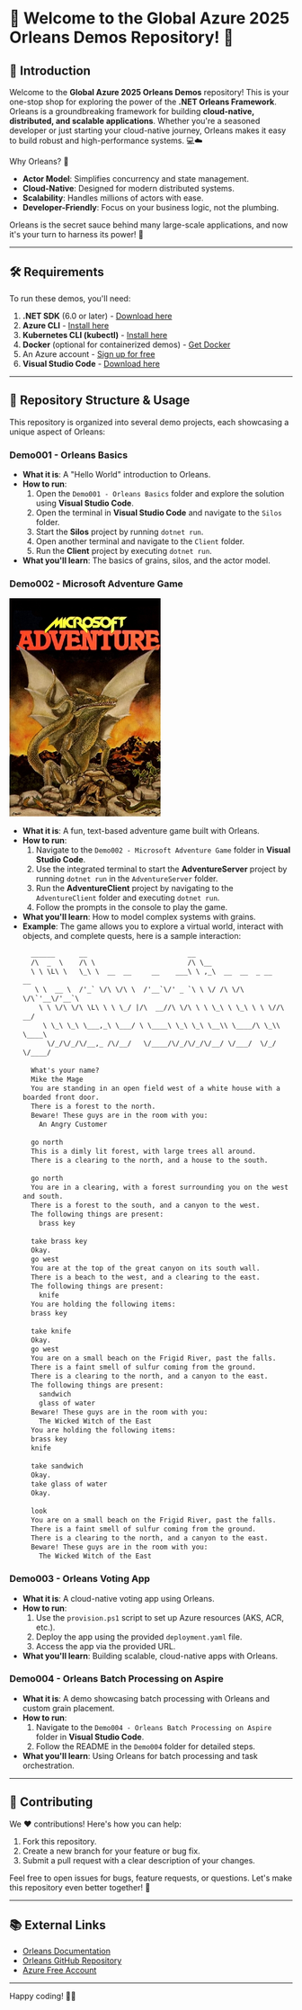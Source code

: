 # 🌟 Welcome to the Global Azure 2025 Orleans Demos Repository! 🌟

## 🚀 Introduction

Welcome to the **Global Azure 2025 Orleans Demos** repository! This is your one-stop shop for exploring the power of the **.NET Orleans Framework**. Orleans is a groundbreaking framework for building **cloud-native, distributed, and scalable applications**. Whether you're a seasoned developer or just starting your cloud-native journey, Orleans makes it easy to build robust and high-performance systems. 💻☁️

Why Orleans? 🤔
- **Actor Model**: Simplifies concurrency and state management.
- **Cloud-Native**: Designed for modern distributed systems.
- **Scalability**: Handles millions of actors with ease.
- **Developer-Friendly**: Focus on your business logic, not the plumbing.

Orleans is the secret sauce behind many large-scale applications, and now it's your turn to harness its power! 💪

---

## 🛠️ Requirements

To run these demos, you'll need:

1. **.NET SDK** (6.0 or later) - [Download here](https://dotnet.microsoft.com/download)
2. **Azure CLI** - [Install here](https://learn.microsoft.com/en-us/cli/azure/install-azure-cli)
3. **Kubernetes CLI (kubectl)** - [Install here](https://kubernetes.io/docs/tasks/tools/)
4. **Docker** (optional for containerized demos) - [Get Docker](https://www.docker.com/)
5. An Azure account - [Sign up for free](https://azure.microsoft.com/free/)
6. **Visual Studio Code** - [Download here](https://code.visualstudio.com/)

---

## 📂 Repository Structure & Usage

This repository is organized into several demo projects, each showcasing a unique aspect of Orleans:



### **Demo001 - Orleans Basics**
- **What it is**: A "Hello World" introduction to Orleans.
- **How to run**:
  1. Open the `Demo001 - Orleans Basics` folder and explore the solution using **Visual Studio Code**.
  2. Open the terminal in **Visual Studio Code** and navigate to the `Silos` folder.
  3. Start the **Silos** project by running `dotnet run`.
  4. Open another terminal and navigate to the `Client` folder.
  5. Run the **Client** project by executing `dotnet run`.
- **What you'll learn**: The basics of grains, silos, and the actor model.

### **Demo002 - Microsoft Adventure Game**
![Adventure Game Box Art](Demos/Demo002%20-%20Microsoft%20Adventure%20Game/assets/BoxArt.jpg)

- **What it is**: A fun, text-based adventure game built with Orleans.
- **How to run**:
  1. Navigate to the `Demo002 - Microsoft Adventure Game` folder in **Visual Studio Code**.
  2. Use the integrated terminal to start the **AdventureServer** project by running `dotnet run` in the `AdventureServer` folder.
  3. Run the **AdventureClient** project by navigating to the `AdventureClient` folder and executing `dotnet run`.
  4. Follow the prompts in the console to play the game.
- **What you'll learn**: How to model complex systems with grains.
- **Example**: The game allows you to explore a virtual world, interact with objects, and complete quests, here is a sample interaction:
  ```
    ______      __                         __
    /\  _  \    /\ \                       /\ \__
    \ \ \L\ \   \_\ \  __  __     __    ___\ \ ,_\  __  __  _ __    __
     \ \  __ \  /'_` \/\ \/\ \  /'__`\/' _ `\ \ \/ /\ \/\ \/\`'__\/'__`\
      \ \ \/\ \/\ \L\ \ \ \_/ |/\  __//\ \/\ \ \ \_\ \ \_\ \ \ \//\  __/
       \ \_\ \_\ \___,_\ \___/ \ \____\ \_\ \_\ \__\\ \____/\ \_\\ \____\
        \/_/\/_/\/__,_ /\/__/   \/____/\/_/\/_/\/__/ \/___/  \/_/ \/____/

    What's your name?
    Mike the Mage
    You are standing in an open field west of a white house with a boarded front door.
    There is a forest to the north.
    Beware! These guys are in the room with you:
      An Angry Customer

    go north
    This is a dimly lit forest, with large trees all around.
    There is a clearing to the north, and a house to the south.

    go north
    You are in a clearing, with a forest surrounding you on the west and south.
    There is a forest to the south, and a canyon to the west.
    The following things are present:
      brass key

    take brass key
    Okay.
    go west
    You are at the top of the great canyon on its south wall.
    There is a beach to the west, and a clearing to the east.
    The following things are present:
      knife
    You are holding the following items:
    brass key

    take knife
    Okay.
    go west
    You are on a small beach on the Frigid River, past the falls.
    There is a faint smell of sulfur coming from the ground.
    There is a clearing to the north, and a canyon to the east.
    The following things are present:
      sandwich
      glass of water
    Beware! These guys are in the room with you:
      The Wicked Witch of the East
    You are holding the following items:
    brass key
    knife

    take sandwich
    Okay.
    take glass of water
    Okay.
   
    look
    You are on a small beach on the Frigid River, past the falls.
    There is a faint smell of sulfur coming from the ground.
    There is a clearing to the north, and a canyon to the east.
    Beware! These guys are in the room with you:
      The Wicked Witch of the East
  ```

### **Demo003 - Orleans Voting App**
- **What it is**: A cloud-native voting app using Orleans.
- **How to run**:
  1. Use the `provision.ps1` script to set up Azure resources (AKS, ACR, etc.).
  2. Deploy the app using the provided `deployment.yaml` file.
  3. Access the app via the provided URL.
- **What you'll learn**: Building scalable, cloud-native apps with Orleans.

### **Demo004 - Orleans Batch Processing on Aspire**
- **What it is**: A demo showcasing batch processing with Orleans and custom grain placement.
- **How to run**:
  1. Navigate to the `Demo004 - Orleans Batch Processing on Aspire` folder in **Visual Studio Code**.
  2. Follow the README in the `Demo004` folder for detailed steps.
- **What you'll learn**: Using Orleans for batch processing and task orchestration.

---

## 🤝 Contributing

We ❤️ contributions! Here's how you can help:

1. Fork this repository.
2. Create a new branch for your feature or bug fix.
3. Submit a pull request with a clear description of your changes.

Feel free to open issues for bugs, feature requests, or questions. Let's make this repository even better together! 🎉

---

## 📚 External Links

- [Orleans Documentation](https://learn.microsoft.com/en-us/dotnet/orleans/)
- [Orleans GitHub Repository](https://github.com/dotnet/orleans)
- [Azure Free Account](https://azure.microsoft.com/free/)

---

Happy coding! 🚀✨